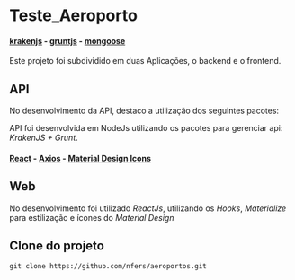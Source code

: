 # Teste_Aeroporto


#### [krakenjs](http://krakenjs.com/) - [gruntjs](https://gruntjs.com/) - [mongoose](https://mongoosejs.com/) 


Este projeto foi subdividido em duas Aplicações, o backend e o frontend.


## API

No desenvolvimento da API, destaco a utilização dos seguintes pacotes:

API foi desenvolvida em NodeJs utilizando os pacotes para gerenciar api: _KrakenJS + Grunt_.



#### [React](https://reactjs.org/) - [Axios](https://github.com/axios/axios) - [Material Design Icons](https://material.io/resources/icons/?style=baseline)

## Web

No desenvolvimento foi utilizado _ReactJs_, utilizando os _Hooks_, _Materialize_ para estilização e ícones do _Material Design_


## Clone do projeto 

`
 git clone https://github.com/nfers/aeroportos.git
`

